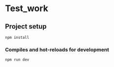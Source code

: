 # Test_work

## Project setup
```
npm install
```

### Compiles and hot-reloads for development
```
npm run dev
```
